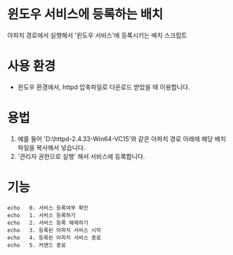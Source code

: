 # 윈도우 서비스에 등록하는 배치 
아파치 경로에서 실행해서 '윈도우 서비스'에 등록시키는 배치 스크립트

# 사용 환경
  - 윈도우 환경에서, httpd 압축파일로 다운로드 받았을 때 이용합니다.

# 용법
  1. 예를 들어 'D:\httpd-2.4.33-Win64-VC15'와 같은 아파치 경로 아래에 해당 배치 파일을 복사해서 넣습니다.
  2. '관리자 권한으로 실행' 해서 서비스에 등록합니다.

# 기능
```
echo   0. 서비스 등록여부 확인
echo   1. 서비스 등록하기
echo   2. 서비스 등록 해제하기
echo   3. 등록된 아파치 서비스 시작
echo   4. 등록된 아파치 서비스 종료
echo   5. 커맨드 종료
```
